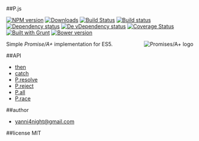 ##P.js

[![NPM version][npm-image]][npm-url] [![Downloads][downloads-image]][npm-url] [![Build Status][travis-image]][travis-url] [![Build status][appveyor-image]][appveyor-url] [![Dependency status][david-dm-image]][david-dm-url] [![De vDependency status][david-dm-dev-image]][david-dm-dev-url] [![Coverage Status][coveralls-image]][coveralls-url] [![Built with Grunt][grunt-image]][grunt-url] [![Bower version][bower-image]][bower-url]

<a href="https://promisesaplus.com/">
    <img src="https://promisesaplus.com/assets/logo-small.png" alt="Promises/A+ logo"
         title="Promises/A+ 1.0 compliant" align="right" />
</a>

Simple _Promise/A+_ implementation for ES5.

##API

 - [then](https://developer.mozilla.org/en-US/docs/Web/JavaScript/Reference/Global_Objects/Promise/then)
 - [catch](https://developer.mozilla.org/en-US/docs/Web/JavaScript/Reference/Global_Objects/Promise/catch)
 - [P.resolve](https://developer.mozilla.org/en-US/docs/Web/JavaScript/Reference/Global_Objects/Promise/resolve)
 - [P.reject](https://developer.mozilla.org/en-US/docs/Web/JavaScript/Reference/Global_Objects/Promise/reject)
 - [P.all](https://developer.mozilla.org/en-US/docs/Web/JavaScript/Reference/Global_Objects/Promise/all)
 - [P.race](https://developer.mozilla.org/en-US/docs/Web/JavaScript/Reference/Global_Objects/Promise/race)


##author
 - <yanni4night@gmail.com>

##license
 MIT
 
[npm-url]: https://npmjs.org/package/p.js
[downloads-image]: http://img.shields.io/npm/dm/p.js.svg
[npm-image]: http://img.shields.io/npm/v/p.js.svg
[travis-url]: https://travis-ci.org/yanni4night/P.js
[travis-image]: http://img.shields.io/travis/yanni4night/P.js.svg
[appveyor-image]:https://ci.appveyor.com/api/projects/status/h9lbs41h7rmykqxn?svg=true
[appveyor-url]:https://ci.appveyor.com/project/yanni4night/P.js
[david-dm-url]:https://david-dm.org/yanni4night/p.js
[david-dm-image]:https://david-dm.org/yanni4night/p.js.svg
[david-dm-dev-url]:https://david-dm.org/yanni4night/p.js#info=devDependencies
[david-dm-dev-image]:https://david-dm.org/yanni4night/p.js/dev-status.svg
[coveralls-url]:https://coveralls.io/r/yanni4night/P.js
[coveralls-image]:https://coveralls.io/repos/yanni4night/P.js/badge.png
[grunt-url]:http://gruntjs.com/
[grunt-image]: https://cdn.gruntjs.com/builtwith.png
[bower-url]:http://badge.fury.io/bo/p-js
[bower-image]: https://badge.fury.io/bo/p-js.svg



